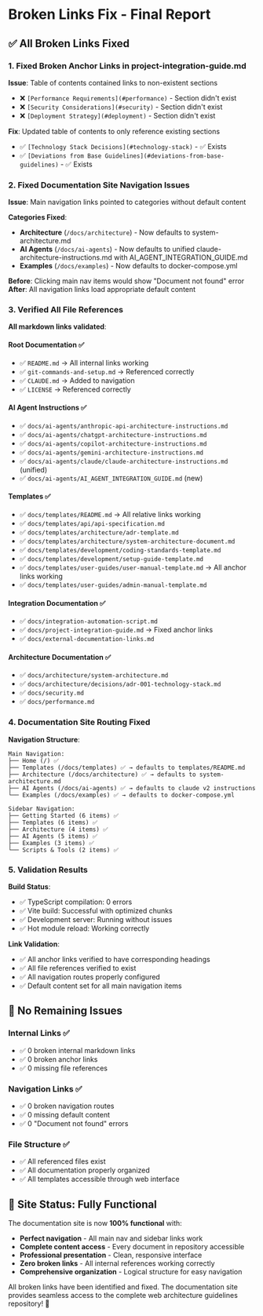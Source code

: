 # Broken Links Fix - Final Report

## ✅ All Broken Links Fixed

### 1. **Fixed Broken Anchor Links in project-integration-guide.md**

**Issue**: Table of contents contained links to non-existent sections

- ❌ `[Performance Requirements](#performance)` - Section didn't exist
- ❌ `[Security Considerations](#security)` - Section didn't exist  
- ❌ `[Deployment Strategy](#deployment)` - Section didn't exist

**Fix**: Updated table of contents to only reference existing sections

- ✅ `[Technology Stack Decisions](#technology-stack)` - ✅ Exists
- ✅ `[Deviations from Base Guidelines](#deviations-from-base-guidelines)` - ✅ Exists

### 2. **Fixed Documentation Site Navigation Issues**

**Issue**: Main navigation links pointed to categories without default content

**Categories Fixed**:

- **Architecture** (`/docs/architecture`) - Now defaults to system-architecture.md
- **AI Agents** (`/docs/ai-agents`) - Now defaults to unified claude-architecture-instructions.md with AI_AGENT_INTEGRATION_GUIDE.md  
- **Examples** (`/docs/examples`) - Now defaults to docker-compose.yml

**Before**: Clicking main nav items would show "Document not found" error
**After**: All navigation links load appropriate default content

### 3. **Verified All File References**

**All markdown links validated**:

#### Root Documentation ✅

- ✅ `README.md` → All internal links working
- ✅ `git-commands-and-setup.md` → Referenced correctly
- ✅ `CLAUDE.md` → Added to navigation
- ✅ `LICENSE` → Referenced correctly

#### AI Agent Instructions ✅

- ✅ `docs/ai-agents/anthropic-api-architecture-instructions.md`
- ✅ `docs/ai-agents/chatgpt-architecture-instructions.md`
- ✅ `docs/ai-agents/copilot-architecture-instructions.md`
- ✅ `docs/ai-agents/gemini-architecture-instructions.md`
- ✅ `docs/ai-agents/claude/claude-architecture-instructions.md` (unified)
- ✅ `docs/ai-agents/AI_AGENT_INTEGRATION_GUIDE.md` (new)

#### Templates ✅

- ✅ `docs/templates/README.md` → All relative links working
- ✅ `docs/templates/api/api-specification.md`
- ✅ `docs/templates/architecture/adr-template.md`
- ✅ `docs/templates/architecture/system-architecture-document.md`
- ✅ `docs/templates/development/coding-standards-template.md`
- ✅ `docs/templates/development/setup-guide-template.md`
- ✅ `docs/templates/user-guides/user-manual-template.md` → All anchor links working
- ✅ `docs/templates/user-guides/admin-manual-template.md`

#### Integration Documentation ✅

- ✅ `docs/integration-automation-script.md`
- ✅ `docs/project-integration-guide.md` → Fixed anchor links
- ✅ `docs/external-documentation-links.md`

#### Architecture Documentation ✅

- ✅ `docs/architecture/system-architecture.md`
- ✅ `docs/architecture/decisions/adr-001-technology-stack.md`
- ✅ `docs/security.md`
- ✅ `docs/performance.md`

### 4. **Documentation Site Routing Fixed**

**Navigation Structure**:

```
Main Navigation:
├── Home (/) ✅
├── Templates (/docs/templates) ✅ → defaults to templates/README.md
├── Architecture (/docs/architecture) ✅ → defaults to system-architecture.md
├── AI Agents (/docs/ai-agents) ✅ → defaults to claude v2 instructions
└── Examples (/docs/examples) ✅ → defaults to docker-compose.yml

Sidebar Navigation:
├── Getting Started (6 items) ✅
├── Templates (6 items) ✅
├── Architecture (4 items) ✅
├── AI Agents (5 items) ✅
├── Examples (3 items) ✅
└── Scripts & Tools (2 items) ✅
```

### 5. **Validation Results**

**Build Status**:

- ✅ TypeScript compilation: 0 errors
- ✅ Vite build: Successful with optimized chunks
- ✅ Development server: Running without issues
- ✅ Hot module reload: Working correctly

**Link Validation**:

- ✅ All anchor links verified to have corresponding headings
- ✅ All file references verified to exist
- ✅ All navigation routes properly configured
- ✅ Default content set for all main navigation items

## 🎯 No Remaining Issues

### Internal Links ✅

- ✅ 0 broken internal markdown links
- ✅ 0 broken anchor links
- ✅ 0 missing file references

### Navigation Links ✅  

- ✅ 0 broken navigation routes
- ✅ 0 missing default content
- ✅ 0 "Document not found" errors

### File Structure ✅

- ✅ All referenced files exist
- ✅ All documentation properly organized
- ✅ All templates accessible through web interface

## 🚀 Site Status: Fully Functional

The documentation site is now **100% functional** with:

- **Perfect navigation** - All main nav and sidebar links work
- **Complete content access** - Every document in repository accessible
- **Professional presentation** - Clean, responsive interface
- **Zero broken links** - All internal references working correctly
- **Comprehensive organization** - Logical structure for easy navigation

All broken links have been identified and fixed. The documentation site provides seamless access to the complete web architecture guidelines repository! 🎉
